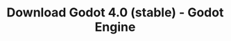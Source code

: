 ---
# Generated by /scripts/js/download_archive_generator !!! do not edit by hand !!!
title: 'Download Godot 4.0 (stable) - Godot Engine'
type: 'download/archive'
name: '4.0'
flavor: 'stable'
release_date: '2023-03-01T03:00:00-00:00'
release_notes: '/article/godot-4-0-sets-sail/'
links:
  android.apk:
    name: 'android.apk'
    title: 'Android'
    caption: 'Universal APK (ARM64 + ARMv7 + x86_64 + x86)'
    tags:
      - 'APK download'
      - 'ARM64/v7'
      - 'x86 (64 & 32 bit)'
    hosts:
      github_builds:
        regular: 'https://github.com/godotengine/godot-builds/releases/download/4.0-stable/Godot_v4.0-stable_android_editor.apk'
        mono: '#'
      github:
        regular: 'https://github.com/godotengine/godot/releases/download/4.0-stable/Godot_v4.0-stable_android_editor.apk'
        mono: '#'
  linux.64:
    name: 'linux.64'
    title: 'Linux'
    caption: 'Standard (x86_64)'
    tags:
      - '64 bit'
    hosts:
      github_builds:
        regular: 'https://github.com/godotengine/godot-builds/releases/download/4.0-stable/Godot_v4.0-stable_linux.x86_64.zip'
        mono: 'https://github.com/godotengine/godot-builds/releases/download/4.0-stable/Godot_v4.0-stable_mono_linux_x86_64.zip'
      github:
        regular: 'https://github.com/godotengine/godot/releases/download/4.0-stable/Godot_v4.0-stable_linux.x86_64.zip'
        mono: 'https://github.com/godotengine/godot/releases/download/4.0-stable/Godot_v4.0-stable_mono_linux_x86_64.zip'
  macos.universal:
    name: 'macos.universal'
    title: 'macOS'
    caption: 'Universal (x86_64 + Apple Silicon)'
    tags:
      - 'Intel/Apple Silicon'
      - '64 bit'
    hosts:
      github_builds:
        regular: 'https://github.com/godotengine/godot-builds/releases/download/4.0-stable/Godot_v4.0-stable_macos.universal.zip'
        mono: 'https://github.com/godotengine/godot-builds/releases/download/4.0-stable/Godot_v4.0-stable_mono_macos.universal.zip'
      github:
        regular: 'https://github.com/godotengine/godot/releases/download/4.0-stable/Godot_v4.0-stable_macos.universal.zip'
        mono: 'https://github.com/godotengine/godot/releases/download/4.0-stable/Godot_v4.0-stable_mono_macos.universal.zip'
  windows.64:
    name: 'windows.64'
    title: 'Windows'
    caption: 'Standard (x86_64)'
    tags:
      - '64 bit'
    hosts:
      github_builds:
        regular: 'https://github.com/godotengine/godot-builds/releases/download/4.0-stable/Godot_v4.0-stable_win64.exe.zip'
        mono: 'https://github.com/godotengine/godot-builds/releases/download/4.0-stable/Godot_v4.0-stable_mono_win64.zip'
      github:
        regular: 'https://github.com/godotengine/godot/releases/download/4.0-stable/Godot_v4.0-stable_win64.exe.zip'
        mono: 'https://github.com/godotengine/godot/releases/download/4.0-stable/Godot_v4.0-stable_mono_win64.zip'
  web:
    name: 'web'
    title: 'Web editor'
    caption: ''
    tags:
      - 'Self-hosted'
      - 'Cross-platform'
    hosts:
      github_builds:
        regular: 'https://github.com/godotengine/godot-builds/releases/download/4.0-stable/Godot_v4.0-stable_web_editor.zip'
        mono: '#'
      github:
        regular: 'https://github.com/godotengine/godot/releases/download/4.0-stable/Godot_v4.0-stable_web_editor.zip'
        mono: '#'
  linux.arm64:
    name: 'linux.arm64'
    title: 'Linux'
    caption: 'Standard (ARM64)'
    tags:
      - 'ARM64'
      - '64 bit'
    hosts:
      github_builds:
        regular: 'https://github.com/godotengine/godot-builds/releases/download/4.0-stable/Godot_v4.0-stable_linux.arm64.zip'
        mono: 'https://github.com/godotengine/godot-builds/releases/download/4.0-stable/Godot_v4.0-stable_mono_linux_arm64.zip'
      github:
        regular: 'https://github.com/godotengine/godot/releases/download/4.0-stable/Godot_v4.0-stable_linux.arm64.zip'
        mono: 'https://github.com/godotengine/godot/releases/download/4.0-stable/Godot_v4.0-stable_mono_linux_arm64.zip'
  linux.32:
    name: 'linux.32'
    title: 'Linux'
    caption: 'Standard (x86)'
    tags:
      - '32 bit'
    hosts:
      github_builds:
        regular: 'https://github.com/godotengine/godot-builds/releases/download/4.0-stable/Godot_v4.0-stable_linux.x86_32.zip'
        mono: 'https://github.com/godotengine/godot-builds/releases/download/4.0-stable/Godot_v4.0-stable_mono_linux_x86_32.zip'
      github:
        regular: 'https://github.com/godotengine/godot/releases/download/4.0-stable/Godot_v4.0-stable_linux.x86_32.zip'
        mono: 'https://github.com/godotengine/godot/releases/download/4.0-stable/Godot_v4.0-stable_mono_linux_x86_32.zip'
  linux.arm32:
    name: 'linux.arm32'
    title: 'Linux'
    caption: 'Standard (ARM32)'
    tags:
      - 'ARM32'
      - '32 bit'
    hosts:
      github_builds:
        regular: 'https://github.com/godotengine/godot-builds/releases/download/4.0-stable/Godot_v4.0-stable_linux.arm32.zip'
        mono: 'https://github.com/godotengine/godot-builds/releases/download/4.0-stable/Godot_v4.0-stable_mono_linux_arm32.zip'
      github:
        regular: 'https://github.com/godotengine/godot/releases/download/4.0-stable/Godot_v4.0-stable_linux.arm32.zip'
        mono: 'https://github.com/godotengine/godot/releases/download/4.0-stable/Godot_v4.0-stable_mono_linux_arm32.zip'
  windows.32:
    name: 'windows.32'
    title: 'Windows'
    caption: 'Standard (x86)'
    tags:
      - '32 bit'
    hosts:
      github_builds:
        regular: 'https://github.com/godotengine/godot-builds/releases/download/4.0-stable/Godot_v4.0-stable_win32.exe.zip'
        mono: 'https://github.com/godotengine/godot-builds/releases/download/4.0-stable/Godot_v4.0-stable_mono_win32.zip'
      github:
        regular: 'https://github.com/godotengine/godot/releases/download/4.0-stable/Godot_v4.0-stable_win32.exe.zip'
        mono: 'https://github.com/godotengine/godot/releases/download/4.0-stable/Godot_v4.0-stable_mono_win32.zip'
  aar_library:
    name: 'aar_library'
    title: 'AAR library'
    caption: ''
    tags:
      - 'Android plugins'
      - 'Java'
      - 'Kotlin'
    hosts:
      github_builds:
        regular: 'https://github.com/godotengine/godot-builds/releases/download/4.0-stable/godot-lib.4.0.stable.template_release.aar'
        mono: '#'
      github:
        regular: 'https://github.com/godotengine/godot/releases/download/4.0-stable/godot-lib.4.0.stable.template_release.aar'
        mono: '#'
  templates:
    name: 'templates'
    title: 'Export templates'
    caption: ''
    tags:
      - 'Used to export your games to all supported platforms'
    hosts:
      github_builds:
        regular: 'https://github.com/godotengine/godot-builds/releases/download/4.0-stable/Godot_v4.0-stable_export_templates.tpz'
        mono: 'https://github.com/godotengine/godot-builds/releases/download/4.0-stable/Godot_v4.0-stable_mono_export_templates.tpz'
      github:
        regular: 'https://github.com/godotengine/godot/releases/download/4.0-stable/Godot_v4.0-stable_export_templates.tpz'
        mono: 'https://github.com/godotengine/godot/releases/download/4.0-stable/Godot_v4.0-stable_mono_export_templates.tpz'
primaryPlatforms:
  - 'android.apk'
  - 'linux.64'
  - 'macos.universal'
  - 'windows.64'
  - 'web'
  - 'templates'
---